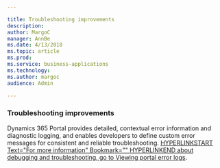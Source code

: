 ```yaml
---

title: Troubleshooting improvements
description: 
author: MargoC
manager: AnnBe
ms.date: 4/13/2018
ms.topic: article
ms.prod: 
ms.service: business-applications
ms.technology: 
ms.author: margoc
audience: Admin

---
```

### Troubleshooting improvements



Dynamics 365 Portal provides detailed, contextual error information and
diagnostic logging, and enables developers to define custom error messages for
consistent and reliable troubleshooting. [HYPERLINKSTART Text="For more
information" Bookmark="" HYPERLINKEND about debugging and troubleshooting, go to
Viewing portal error
logs](https://docs.microsoft.com/dynamics365/customer-engagement/portals/view-portal-error-log).
